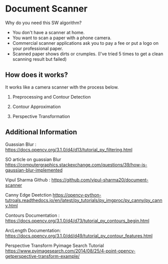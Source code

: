 # Document Scanner
Why do you need this SW algorithm?
- You don't have a scanner at home.
- You want to scan a paper with a phone camera.
- Commercial scanner applications ask you to pay a fee or put a logo on your professional paper.
- Scanned paper shows dirts or crumples. (I've tried 5 times to get a clean scanning result but failed)

## How does it works?

It works like a camera scanner with the process below.

1. Preprocessing and Contour Detection

2. Contour Approximation

3. Perspective Transformation

## Additional Information

Guassian Blur : https://docs.opencv.org/3.1.0/d4/d13/tutorial_py_filtering.html

SO article on guassian Blur https://computergraphics.stackexchange.com/questions/39/how-is-gaussian-blur-implemented

Vipul Sharma Github : https://github.com/vipul-sharma20/document-scanner

Canny Edge Deetction https://opencv-python-tutroals.readthedocs.io/en/latest/py_tutorials/py_imgproc/py_canny/py_canny.html 

Contours Documentation : https://docs.opencv.org/3.1.0/d4/d73/tutorial_py_contours_begin.html

ArcLength Documentation: https://docs.opencv.org/3.1.0/dd/d49/tutorial_py_contour_features.html

Perspective Transform Pyimage Search Tutorial https://www.pyimagesearch.com/2014/08/25/4-point-opencv-getperspective-transform-example/
